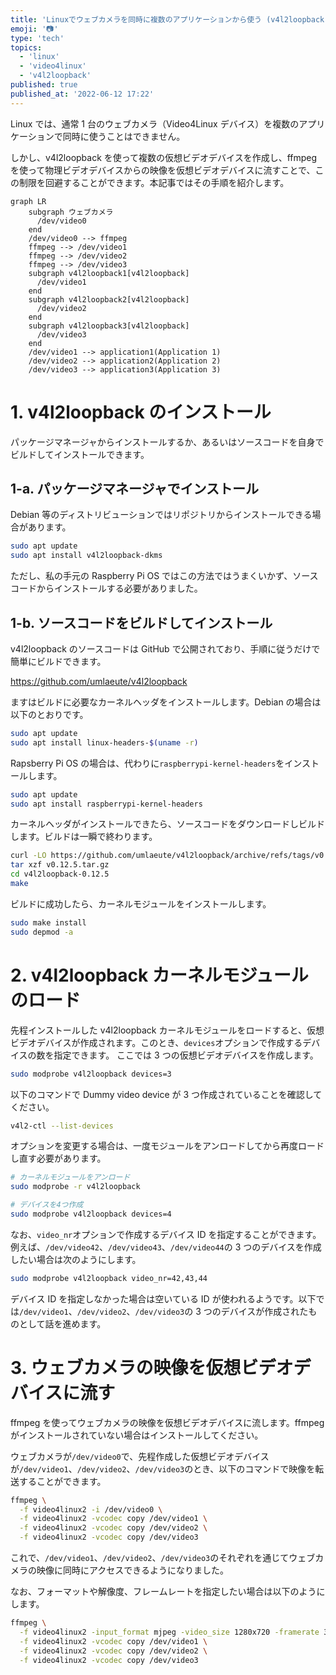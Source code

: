 ```yaml
---
title: 'Linuxでウェブカメラを同時に複数のアプリケーションから使う (v4l2loopback)'
emoji: '📷'
type: 'tech'
topics:
  - 'linux'
  - 'video4linux'
  - 'v4l2loopback'
published: true
published_at: '2022-06-12 17:22'
---
```


Linux では、通常 1 台のウェブカメラ（Video4Linux デバイス）を複数のアプリケーションで同時に使うことはできません。

しかし、v4l2loopback を使って複数の仮想ビデオデバイスを作成し、ffmpeg を使って物理ビデオデバイスからの映像を仮想ビデオデバイスに流すことで、この制限を回避することができます。本記事ではその手順を紹介します。

```mermaid
graph LR
    subgraph ウェブカメラ
      /dev/video0
    end
    /dev/video0 --> ffmpeg
    ffmpeg --> /dev/video1
    ffmpeg --> /dev/video2
    ffmpeg --> /dev/video3
    subgraph v4l2loopback1[v4l2loopback]
      /dev/video1
    end
    subgraph v4l2loopback2[v4l2loopback]
      /dev/video2
    end
    subgraph v4l2loopback3[v4l2loopback]
      /dev/video3
    end
    /dev/video1 --> application1(Application 1)
    /dev/video2 --> application2(Application 2)
    /dev/video3 --> application3(Application 3)
```

# 1. v4l2loopback のインストール

パッケージマネージャからインストールするか、あるいはソースコードを自身でビルドしてインストールできます。

## 1-a. パッケージマネージャでインストール

Debian 等のディストリビューションではリポジトリからインストールできる場合があります。

```sh
sudo apt update
sudo apt install v4l2loopback-dkms
```

ただし、私の手元の Raspberry Pi OS ではこの方法ではうまくいかず、ソースコードからインストールする必要がありました。

## 1-b. ソースコードをビルドしてインストール

v4l2loopback のソースコードは GitHub で公開されており、手順に従うだけで簡単にビルドできます。

https://github.com/umlaeute/v4l2loopback

ますはビルドに必要なカーネルヘッダをインストールします。Debian の場合は以下のとおりです。

```sh
sudo apt update
sudo apt install linux-headers-$(uname -r)
```

Rapsberry Pi OS の場合は、代わりに`raspberrypi-kernel-headers`をインストールします。

```sh
sudo apt update
sudo apt install raspberrypi-kernel-headers
```

カーネルヘッダがインストールできたら、ソースコードをダウンロードしビルドします。ビルドは一瞬で終わります。

```sh
curl -LO https://github.com/umlaeute/v4l2loopback/archive/refs/tags/v0.12.5.tar.gz
tar xzf v0.12.5.tar.gz
cd v4l2loopback-0.12.5
make
```

ビルドに成功したら、カーネルモジュールをインストールします。

```sh
sudo make install
sudo depmod -a
```

# 2. v4l2loopback カーネルモジュールのロード

先程インストールした v4l2loopback カーネルモジュールをロードすると、仮想ビデオデバイスが作成されます。このとき、`devices`オプションで作成するデバイスの数を指定できます。
ここでは 3 つの仮想ビデオデバイスを作成します。

```sh
sudo modprobe v4l2loopback devices=3
```

以下のコマンドで Dummy video device が 3 つ作成されていることを確認してください。

```sh
v4l2-ctl --list-devices
```

オプションを変更する場合は、一度モジュールをアンロードしてから再度ロードし直す必要があります。

```sh
# カーネルモジュールをアンロード
sudo modprobe -r v4l2loopback

# デバイスを4つ作成
sudo modprobe v4l2loopback devices=4
```

なお、`video_nr`オプションで作成するデバイス ID を指定することができます。例えば、`/dev/video42`、`/dev/video43`、`/dev/video44`の 3 つのデバイスを作成したい場合は次のようにします。

```sh
sudo modprobe v4l2loopback video_nr=42,43,44
```

デバイス ID を指定しなかった場合は空いている ID が使われるようです。以下では`/dev/video1`、`/dev/video2`、`/dev/video3`の 3 つのデバイスが作成されたものとして話を進めます。

# 3. ウェブカメラの映像を仮想ビデオデバイスに流す

ffmpeg を使ってウェブカメラの映像を仮想ビデオデバイスに流します。ffmpeg がインストールされていない場合はインストールしてください。

ウェブカメラが`/dev/video0`で、先程作成した仮想ビデオデバイスが`/dev/video1`、`/dev/video2`、`/dev/video3`のとき、以下のコマンドで映像を転送することができます。

```sh
ffmpeg \
  -f video4linux2 -i /dev/video0 \
  -f video4linux2 -vcodec copy /dev/video1 \
  -f video4linux2 -vcodec copy /dev/video2 \
  -f video4linux2 -vcodec copy /dev/video3
```

これで、`/dev/video1`、`/dev/video2`、`/dev/video3`のそれぞれを通じてウェブカメラの映像に同時にアクセスできるようになりました。

なお、フォーマットや解像度、フレームレートを指定したい場合は以下のようにします。

```sh
ffmpeg \
  -f video4linux2 -input_format mjpeg -video_size 1280x720 -framerate 30 -i /dev/video0 \
  -f video4linux2 -vcodec copy /dev/video1 \
  -f video4linux2 -vcodec copy /dev/video2 \
  -f video4linux2 -vcodec copy /dev/video3
```
